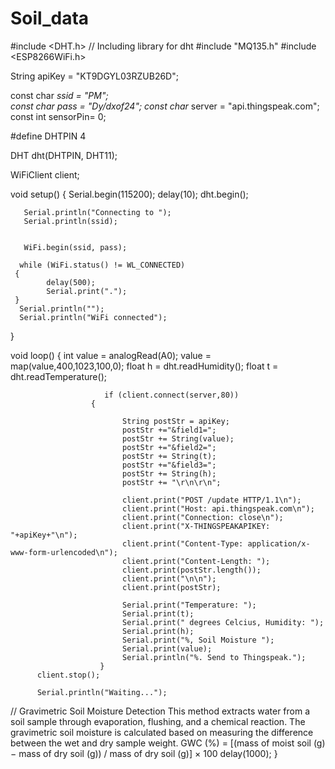 # Soil_data
#include <DHT.h>  // Including library for dht
#include "MQ135.h"
#include <ESP8266WiFi.h> 

String apiKey = "KT9DGYL03RZUB26D";     

const char *ssid =  "PM";     
const char *pass =  "Dy/dxof24*";
const char* server = "api.thingspeak.com";
const int sensorPin= 0;


#define DHTPIN 4            


DHT dht(DHTPIN, DHT11);

WiFiClient client;

void setup() 
{
       Serial.begin(115200);
       delay(10);
       dht.begin();

       Serial.println("Connecting to ");
       Serial.println(ssid);


       WiFi.begin(ssid, pass);

      while (WiFi.status() != WL_CONNECTED) 
     {
            delay(500);
            Serial.print(".");
     }
      Serial.println("");
      Serial.println("WiFi connected");

}

void loop() 
{
       int value = analogRead(A0);
       value = map(value,400,1023,100,0);
      float h = dht.readHumidity();
      float t = dht.readTemperature();


                         if (client.connect(server,80))   
                      {  

                             String postStr = apiKey;
                             postStr +="&field1=";
                             postStr += String(value);
                             postStr +="&field2=";
                             postStr += String(t);
                             postStr +="&field3=";
                             postStr += String(h);
                             postStr += "\r\n\r\n";

                             client.print("POST /update HTTP/1.1\n");
                             client.print("Host: api.thingspeak.com\n");
                             client.print("Connection: close\n");
                             client.print("X-THINGSPEAKAPIKEY: "+apiKey+"\n");
                             client.print("Content-Type: application/x-www-form-urlencoded\n");
                             client.print("Content-Length: ");
                             client.print(postStr.length());
                             client.print("\n\n");
                             client.print(postStr);

                             Serial.print("Temperature: ");
                             Serial.print(t);
                             Serial.print(" degrees Celcius, Humidity: ");
                             Serial.print(h);
                             Serial.print("%, Soil Moisture ");
                             Serial.print(value);         
                             Serial.println("%. Send to Thingspeak.");
                        }
          client.stop();

          Serial.println("Waiting...");

  // Gravimetric Soil Moisture Detection This method extracts water from a soil sample through evaporation, flushing, and a chemical reaction. The gravimetric soil moisture is calculated based on measuring the difference between the wet and dry sample weight. GWC (%) = [(mass of moist soil (g) − mass of dry soil (g)) / mass of dry soil (g)] × 100
  delay(1000);
}
